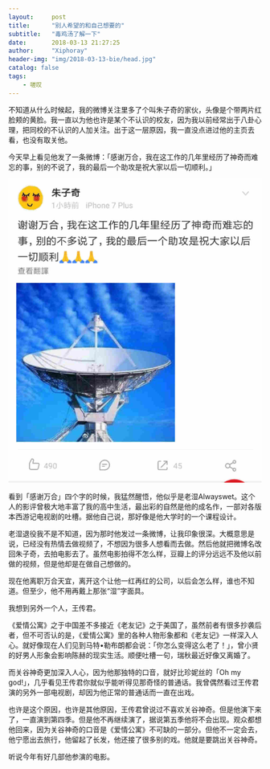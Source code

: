 ```yaml
---
layout:     post
title:      "别人希望的和自己想要的"
subtitle:   "毒鸡汤了解一下" 
date:       2018-03-13 21:27:25
author:     "Xiphoray"
header-img: "img/2018-03-13-bie/head.jpg"
catalog: false
tags:     
    - 嗟叹
---
```



不知道从什么时候起，我的微博关注里多了个叫朱子奇的家伙，头像是个带两片红脸颊的黄脸。我一直以为他也许是某个不认识的校友，因为我以前经常出于八卦心理，把同校的不认识的人加关注。出于这一层原因，我一直没点进过他的主页去看，也没有取关他。

今天早上看见他发了一条微博：「感谢万合，我在这工作的几年里经历了神奇而难忘的事，别的不说了，我的最后一个助攻是祝大家以后一切顺利。」

![img](/img/2018-03-13-bie/1.jpg)

看到「感谢万合」四个字的时候，我猛然醒悟，他似乎是老湿Alwayswet。这个人的影评曾极大地丰富了我的高中生活，最出彩的自然是他的成名作，一部对各版本西游记电视剧的吐槽。据他自己说，那好像是他大学时的一个课程设计。

老湿退役我不是不知道，因为那时他发过一条微博，让我印象很深。大概意思是说，已经没有热情去做视频了，不想因为很多人想看而去做。然后他就把微博名改回朱子奇，去拍电影去了。虽然电影拍得不怎么样，豆瓣上的评分远远不及他以前做的视频，但是他却是在做自己想做的。

现在他离职万合天宜，离开这个让他一红再红的公司，以后会怎么样，谁也不知道。但至少，他不用再戴上那张“湿”字面具。

我想到另外一个人，王传君。

《爱情公寓》之于中国差不多接近《老友记》之于美国了，虽然前者有很多抄袭后者，但不可否认的是，《爱情公寓》里的各种人物形象都和《老友记》一样深入人心。就好像现在人们见到马特•勒布朗都会说：「你怎么变得这么老了！」，曾小贤的好男人形象会影响陈赫的现实生活。顺便吐槽一句，瑞秋最近好像又离婚了。

而关谷神奇更加深入人心，因为他那独特的口音，就好比珍妮丝的「Oh my god!」，几乎看见王传君你就似乎能听得见那奇怪的普通话。我曾偶然看过王传君演的另外一部电视剧，却因为他正常的普通话而一直在出戏。

也许是这个原因，也许是其他原因，王传君曾说过不喜欢关谷神奇。但是他演下来了，一直演到第四季。但是他不再继续演了，据说第五季他将不会出现。观众都想他回来，因为关谷神奇的口音是《爱情公寓》不可缺的一部分。但他不一定会去，他宁愿出去旅行，他留起了长发，他还接了很多别的戏。他就是要跳出关谷神奇。

听说今年有好几部他参演的电影。


